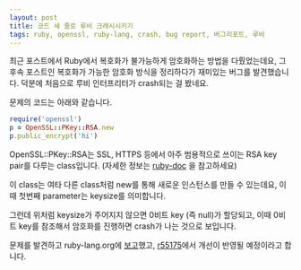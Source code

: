 ```yaml
---
layout: post
title: 코드 세 줄로 루비 크래시시키기
tags: ruby, openssl, ruby-lang, crash, bug report, 버그리포트, 루비
---
```

최근 포스트에서 Ruby에서 복호화가 불가능하게 암호화하는 방법을 다뤘었는데요, 그 후속 포스트인 복호화가 가능한 암호화 방식을 정리하다가 재미있는 버그를 발견했습니다. 덕분에 처음으로 루비 인터프리터가 crash되는 걸 봤네요.  

문제의 코드는 아래와 같습니다.

```ruby
require('openssl')
p = OpenSSL::PKey::RSA.new
p.public_encrypt('hi')
```
OpenSSL::PKey::RSA는 SSL, HTTPS 등에서 아주 범용적으로 쓰이는 RSA key pair를 다루는 class입니다. (자세한 정보는 [ruby-doc](http://ruby-doc.org/stdlib-2.0.0/libdoc/openssl/rdoc/OpenSSL/PKey/RSA.html) 을 참고하세요)  

이 class는 여타 다른 class처럼 new를 통해 새로운 인스턴스를 만들 수 있는데요, 이때 첫번째 parameter는 keysize를 의미합니다.  

그런데 위처럼 keysize가 주어지지 않으면 0비트 key (즉 null)가 할당되고, 이때 0비트 key를 참조해서 암호화를 진행하면 crash가 나는 것으로 보입니다.  

문제를 발견하고 ruby-lang.org에 [보고](https://bugs.ruby-lang.org/issues/12428)했고, [r55175](https://bugs.ruby-lang.org/projects/ruby-trunk/repository/revisions/55175)에서 개선이 반영될 예정이라고 합니다.
